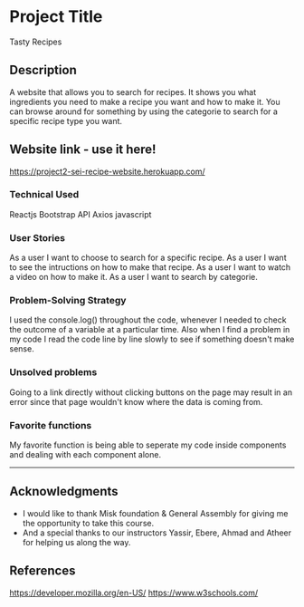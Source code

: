 # Project Title

Tasty Recipes 

## Description

A website that allows you to search for recipes. It shows you what ingredients you need to make a recipe you want and how to make it. You can browse around for something by using the categorie to search for a specific recipe type you want. 

## Website link - use it here!

https://project2-sei-recipe-website.herokuapp.com/

### Technical Used

Reactjs
Bootstrap
API
Axios
javascript

### User Stories

As a user I want to choose to search for a specific recipe.
As a user I want to see the intructions on how to make that recipe.
As a user I want to watch a video on how to make it.
As a user I want to search by categorie.

### Problem-Solving Strategy

I used the console.log() throughout the code, whenever I needed to check the outcome of a variable at a particular time. Also when I find a problem in my code I read the code line by line slowly to see if something doesn't make sense.

### Unsolved problems

Going to a link directly without clicking buttons on the page may result in an error since that page wouldn't know where the data is coming from.

### Favorite functions

My favorite function is being able to seperate my code inside components and dealing with each component alone.

---

## Acknowledgments

* I would like to thank Misk foundation & General Assembly for giving me the opportunity to take this course.  
* And a special thanks to our instructors Yassir, Ebere, Ahmad and Atheer for helping us along the way.

 ## References

https://developer.mozilla.org/en-US/
https://www.w3schools.com/
